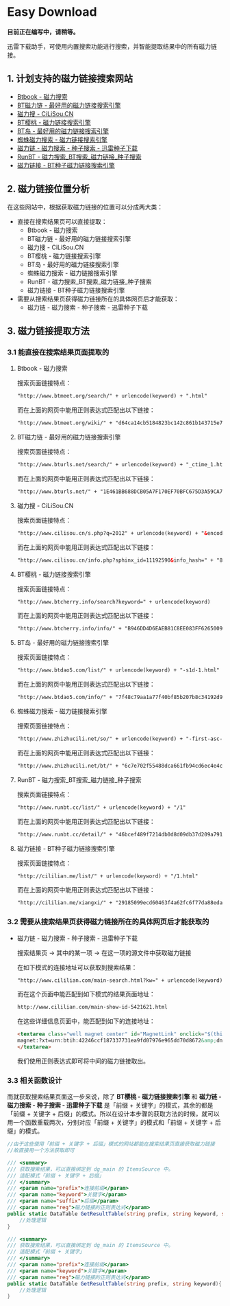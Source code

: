 # Easy Download

**目前正在编写中，请稍等。**

迅雷下载助手，可使用内置搜索功能进行搜索，并智能提取结果中的所有磁力链接。

## 1. 计划支持的磁力链接搜索网站

+ [Btbook - 磁力搜索](http://www.btmeet.org/)
+ [BT磁力链 - 最好用的磁力链接搜索引擎](http://www.bturls.net/)
+ [磁力搜 - CiLiSou.CN](http://www.cilisou.cn/)
+ [BT樱桃 - 磁力链接搜索引擎](http://www.btcherry.info/)
+ [BT岛 - 最好用的磁力链接搜索引擎](http://www.btdao5.com/)
+ [蜘蛛磁力搜索 - 磁力链接搜索引擎](http://www.zhizhucili.net/)
+ [磁力链 - 磁力搜索 - 种子搜索 - 迅雷种子下载](http://www.cililian.com/)
+ [RunBT - 磁力搜索_BT搜索_磁力链接_种子搜索](http://www.runbt.cc/)
+ [磁力链接 - BT种子磁力链接搜索引擎](http://cililian.me/)

## 2. 磁力链接位置分析

在这些网站中，根据获取磁力链接的位置可以分成两大类：
+ 直接在搜索结果页可以直接提取：
    + Btbook - 磁力搜索
    + BT磁力链 - 最好用的磁力链接搜索引擎
    + 磁力搜 - CiLiSou.CN
    + BT樱桃 - 磁力链接搜索引擎
    + BT岛 - 最好用的磁力链接搜索引擎
    + 蜘蛛磁力搜索 - 磁力链接搜索引擎
    + RunBT - 磁力搜索_BT搜索_磁力链接_种子搜索
    + 磁力链接 - BT种子磁力链接搜索引擎
+ 需要从搜索结果页获得磁力链接所在的具体网页后才能获取：    
    + 磁力链 - 磁力搜索 - 种子搜索 - 迅雷种子下载

## 3. 磁力链接提取方法

### 3.1 能直接在搜索结果页面提取的
1. Btbook - 磁力搜索 
   
   搜索页面链接特点：
   ```html
   "http://www.btmeet.org/search/" + urlencode(keyword) + ".html"
   ```

   而在上面的网页中能用正则表达式匹配出以下链接：
   ```html
   "http://www.btmeet.org/wiki/" + "d64ca14cb5184823bc142c861b143715e72e1184" + ".html"
   ```

2. BT磁力链 - 最好用的磁力链接搜索引擎

   搜索页面链接特点：
   ```html
   "http://www.bturls.net/search/" + urlencode(keyword) + "_ctime_1.html"
   ```

   而在上面的网页中能用正则表达式匹配出以下链接：
   ```html
   "http://www.bturls.net/" + "1E461BB688DCB05A7F170EF70BFC675D3A59CA76" + ".html"
   ```

3. 磁力搜 - CiLiSou.CN

   搜索页面链接特点：
   ```html
   "http://www.cilisou.cn/s.php?q=2012" + urlencode(keyword) + "&encode_=1"
   ```
   
   而在上面的网页中能用正则表达式匹配出以下链接：
   ```html
   "http://www.cilisou.cn/info.php?sphinx_id=11192590&info_hash=" + "8968E1DCE990564E01928E40F6B82AEF3CB3DB2D" + "&q=2~0~1~2~"
   ```

4. BT樱桃 - 磁力链接搜索引擎

   搜索页面链接特点：
   ```html
   "http://www.btcherry.info/search?keyword=" + urlencode(keyword)
   ```

   而在上面的网页中能用正则表达式匹配出以下链接：
   ```html
   "http://www.btcherry.info/info/" + "B946DD4D6EAEB81C8EE083FF6265009FB11DF300"
   ```

5. BT岛 - 最好用的磁力链接搜索引擎

   搜索页面链接特点：
   ```html
   "http://www.btdao5.com/list/" + urlencode(keyword) + "-s1d-1.html"
   ```

   而在上面的网页中能用正则表达式匹配出以下链接：
   ```html
   "http://www.btdao5.com/info/" + "7f48c79aa1a77f40bf85b207b8c34192d9f76be2"
   ```

6. 蜘蛛磁力搜索 - 磁力链接搜索引擎

   搜索页面链接特点：
   ```html
   "http://www.zhizhucili.net/so/" + urlencode(keyword) + "-first-asc-1?f=h"
   ```

   而在上面的网页中能用正则表达式匹配出以下链接：
   ```html
   "http://www.zhizhucili.net/bt/" + "6c7e702f55488dca661fb94cd6ec4e4c407d1db61786973" + ".html"
   ```

7. RunBT - 磁力搜索_BT搜索_磁力链接_种子搜索

   搜索页面链接特点：
   ```html
   "http://www.runbt.cc/list/" + urlencode(keyword) + "/1"
   ```

   而在上面的网页中能用正则表达式匹配出以下链接：
   ```html
   "http://www.runbt.cc/detail/" + "46bcef489f7214db0d8d09db37d209a7913dc97d"
   ```

8. 磁力链接 - BT种子磁力链接搜索引擎

   搜索页面链接特点：
   ```html
   "http://cililian.me/list/" + urlencode(keyword) + "/1.html"
   ```

   而在上面的网页中能用正则表达式匹配出以下链接：
   ```html
   "http://cililian.me/xiangxi/" + "29185099ecd60463f4a62fc6f77da88eda3e170a"
   ```

### 3.2 需要从搜索结果页获得磁力链接所在的具体网页后才能获取的

+ 磁力链 - 磁力搜索 - 种子搜索 - 迅雷种子下载

  搜索结果页 -> 其中的某一项 -> 在这一项的源文件中获取磁力链接
  
  在如下模式的连接地址可以获取到搜索结果：
  ```html
  "http://www.cililian.com/main-search.html?kw=" + urlencode(keyword)
  ```

  而在这个页面中能匹配到如下模式的结果页面地址：
  ```html
  http://www.cililian.com/main-show-id-5421621.html
  ```

  在这些详细信息页面中，能匹配到如下的连接地址：
  ```html
  <textarea class="well magnet center" id="MagnetLink" onclick="$(this).select();" readonly="">
  magnet:?xt=urn:btih:42246ccf187337731ea9fd07976e965dd70d8672&amp;dn=[钢铁侠].Iron.Man.2008.Bluray.1080p.DTS.2audio.x264-CHD.mkv
  </textarea>
  ```
  
  我们使用正则表达式即可将中间的磁力链接取出。

### 3.3 相关函数设计

而就获取搜索结果页面这一步来说，除了 **BT樱桃 - 磁力链接搜索引擎** 和 **磁力链 - 磁力搜索 - 种子搜索 - 迅雷种子下载** 是「前缀 + 关键字」的模式，其余的都是「前缀 + 关键字 + 后缀」的模式。所以在设计本步骤的获取方法的时候，就可以用一个函数重载两次，分别对应「前缀 + 关键字」的模式和「前缀 + 关键字 + 后缀」的模式。
```csharp
//由于这些使用「前缀 + 关键字 + 后缀」模式的网站都能在搜索结果页直接获取磁力链接
//故直接用一个方法获取即可

/// <summary>
/// 获取搜索结果，可以直接绑定到 dg_main 的 ItemsSource 中。
/// 适配模式「前缀 + 关键字 + 后缀」
/// </summary>
/// <param name="prefix">连接前缀</param>
/// <param name="keyword">关键字</param>
/// <param name="suffix">后缀</param>
/// <param name="reg">磁力链接的正则表达式</param>
public static DataTable GetResultTable(string prefix, string keyword, string suffix){
    //处理逻辑
}

/// <summary>
/// 获取搜索结果，可以直接绑定到 dg_main 的 ItemsSource 中。
/// 适配模式「前缀 + 关键字」
/// </summary>
/// <param name="prefix">连接前缀</param>
/// <param name="keyword">关键字</param>
/// <param name="reg">磁力链接的正则表达式</param>
public static DataTable GetResultTable(string prefix, string keyword){
    //处理逻辑
}
```
